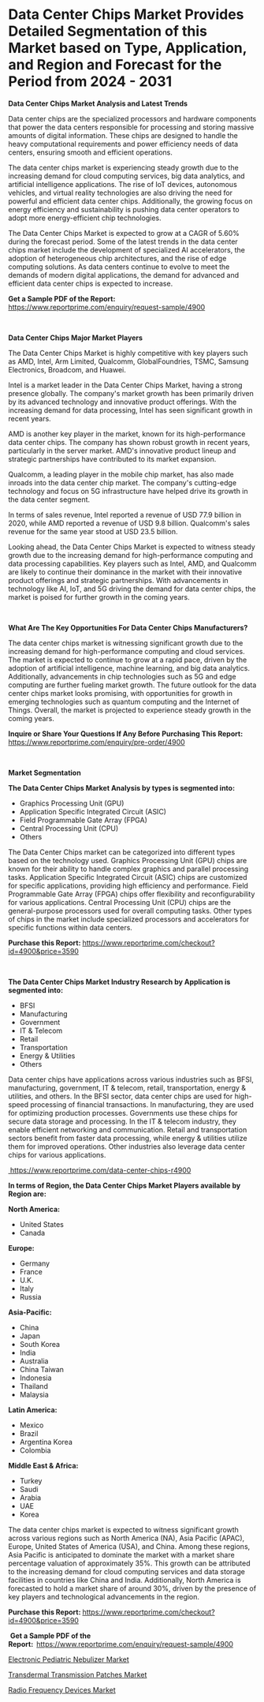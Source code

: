 <p><h1>Data Center Chips Market Provides Detailed Segmentation of this Market based on Type, Application, and Region and Forecast for the Period from 2024 - 2031</h1></p><p><strong>Data Center Chips Market Analysis and Latest Trends</strong></p>
<p><p>Data center chips are the specialized processors and hardware components that power the data centers responsible for processing and storing massive amounts of digital information. These chips are designed to handle the heavy computational requirements and power efficiency needs of data centers, ensuring smooth and efficient operations.</p><p>The data center chips market is experiencing steady growth due to the increasing demand for cloud computing services, big data analytics, and artificial intelligence applications. The rise of IoT devices, autonomous vehicles, and virtual reality technologies are also driving the need for powerful and efficient data center chips. Additionally, the growing focus on energy efficiency and sustainability is pushing data center operators to adopt more energy-efficient chip technologies.</p><p>The Data Center Chips Market is expected to grow at a CAGR of 5.60% during the forecast period. Some of the latest trends in the data center chips market include the development of specialized AI accelerators, the adoption of heterogeneous chip architectures, and the rise of edge computing solutions. As data centers continue to evolve to meet the demands of modern digital applications, the demand for advanced and efficient data center chips is expected to increase.</p></p>
<p><strong>Get a Sample PDF of the Report:&nbsp;</strong> <a href="https://www.reportprime.com/enquiry/request-sample/4900">https://www.reportprime.com/enquiry/request-sample/4900</a></p>
<p>&nbsp;</p>
<p><strong>Data Center Chips Major Market Players</strong></p>
<p><p>The Data Center Chips Market is highly competitive with key players such as AMD, Intel, Arm Limited, Qualcomm, GlobalFoundries, TSMC, Samsung Electronics, Broadcom, and Huawei. </p><p>Intel is a market leader in the Data Center Chips Market, having a strong presence globally. The company's market growth has been primarily driven by its advanced technology and innovative product offerings. With the increasing demand for data processing, Intel has seen significant growth in recent years.</p><p>AMD is another key player in the market, known for its high-performance data center chips. The company has shown robust growth in recent years, particularly in the server market. AMD's innovative product lineup and strategic partnerships have contributed to its market expansion.</p><p>Qualcomm, a leading player in the mobile chip market, has also made inroads into the data center chip market. The company's cutting-edge technology and focus on 5G infrastructure have helped drive its growth in the data center segment.</p><p>In terms of sales revenue, Intel reported a revenue of USD 77.9 billion in 2020, while AMD reported a revenue of USD 9.8 billion. Qualcomm's sales revenue for the same year stood at USD 23.5 billion.</p><p>Looking ahead, the Data Center Chips Market is expected to witness steady growth due to the increasing demand for high-performance computing and data processing capabilities. Key players such as Intel, AMD, and Qualcomm are likely to continue their dominance in the market with their innovative product offerings and strategic partnerships. With advancements in technology like AI, IoT, and 5G driving the demand for data center chips, the market is poised for further growth in the coming years.</p></p>
<p>&nbsp;</p>
<p><strong>What Are The Key Opportunities For Data Center Chips Manufacturers?</strong></p>
<p><p>The data center chips market is witnessing significant growth due to the increasing demand for high-performance computing and cloud services. The market is expected to continue to grow at a rapid pace, driven by the adoption of artificial intelligence, machine learning, and big data analytics. Additionally, advancements in chip technologies such as 5G and edge computing are further fueling market growth. The future outlook for the data center chips market looks promising, with opportunities for growth in emerging technologies such as quantum computing and the Internet of Things. Overall, the market is projected to experience steady growth in the coming years.</p></p>
<p><strong>Inquire or Share Your Questions If Any Before Purchasing This Report:</strong> <a href="https://www.reportprime.com/enquiry/pre-order/4900">https://www.reportprime.com/enquiry/pre-order/4900</a></p>
<p>&nbsp;</p>
<p><strong>Market Segmentation</strong></p>
<p><strong>The Data Center Chips Market Analysis by types is segmented into:</strong></p>
<p><ul><li>Graphics Processing Unit (GPU)</li><li>Application Specific Integrated Circuit (ASIC)</li><li>Field Programmable Gate Array (FPGA)</li><li>Central Processing Unit (CPU)</li><li>Others</li></ul></p>
<p><p>The Data Center Chips market can be categorized into different types based on the technology used. Graphics Processing Unit (GPU) chips are known for their ability to handle complex graphics and parallel processing tasks. Application Specific Integrated Circuit (ASIC) chips are customized for specific applications, providing high efficiency and performance. Field Programmable Gate Array (FPGA) chips offer flexibility and reconfigurability for various applications. Central Processing Unit (CPU) chips are the general-purpose processors used for overall computing tasks. Other types of chips in the market include specialized processors and accelerators for specific functions within data centers.</p></p>
<p><strong>Purchase this Report:&nbsp;</strong><a href="https://www.reportprime.com/checkout?id=4900&price=3590">https://www.reportprime.com/checkout?id=4900&price=3590</a></p>
<p>&nbsp;</p>
<p><strong>The Data Center Chips Market Industry Research by Application is segmented into:</strong></p>
<p><ul><li>BFSI</li><li>Manufacturing</li><li>Government</li><li>IT & Telecom</li><li>Retail</li><li>Transportation</li><li>Energy & Utilities</li><li>Others</li></ul></p>
<p><p>Data center chips have applications across various industries such as BFSI, manufacturing, government, IT & telecom, retail, transportation, energy & utilities, and others. In the BFSI sector, data center chips are used for high-speed processing of financial transactions. In manufacturing, they are used for optimizing production processes. Governments use these chips for secure data storage and processing. In the IT & telecom industry, they enable efficient networking and communication. Retail and transportation sectors benefit from faster data processing, while energy & utilities utilize them for improved operations. Other industries also leverage data center chips for various applications.</p></p>
<p><a href="https://www.reportprime.com/data-center-chips-r4900">&nbsp;https://www.reportprime.com/data-center-chips-r4900</a></p>
<p><strong>In terms of Region, the Data Center Chips Market Players available by Region are:</strong></p>
<p>
    <p> <strong> North America: </strong>
        <ul>
            <li>United States</li>
            <li>Canada</li>
        </ul>
        </p> 
    <p> <strong> Europe: </strong>
        <ul>
            <li>Germany</li>
            <li>France</li>
            <li>U.K.</li>
            <li>Italy</li>
            <li>Russia</li>
        </ul>
        </p> 
    <p> <strong> Asia-Pacific: </strong>
        <ul>
            <li>China</li>
            <li>Japan</li>
            <li>South Korea</li>
            <li>India</li>
            <li>Australia</li>
            <li>China Taiwan</li>
            <li>Indonesia</li>
            <li>Thailand</li>
            <li>Malaysia</li>
        </ul>
        </p> 
    <p> <strong> Latin America: </strong>
        <ul>
            <li>Mexico</li>
            <li>Brazil</li>
            <li>Argentina Korea</li>
            <li>Colombia</li>
        </ul>
        </p> 
    <p> <strong> Middle East & Africa: </strong>
        <ul>
            <li>Turkey</li>
            <li>Saudi</li>
            <li>Arabia</li>
            <li>UAE</li>
            <li>Korea</li>
        </ul>
    </p>
    </p>
<p><p>The data center chips market is expected to witness significant growth across various regions such as North America (NA), Asia Pacific (APAC), Europe, United States of America (USA), and China. Among these regions, Asia Pacific is anticipated to dominate the market with a market share percentage valuation of approximately 35%. This growth can be attributed to the increasing demand for cloud computing services and data storage facilities in countries like China and India. Additionally, North America is forecasted to hold a market share of around 30%, driven by the presence of key players and technological advancements in the region.</p></p>
<p><strong>Purchase this Report: </strong><a href="https://www.reportprime.com/checkout?id=4900&price=3590">https://www.reportprime.com/checkout?id=4900&price=3590</a></p>
<p>&nbsp;<strong>Get a Sample PDF of the Report:&nbsp;&nbsp;</strong><a href="https://www.reportprime.com/enquiry/request-sample/4900">https://www.reportprime.com/enquiry/request-sample/4900</a></p>
<p><strong></strong></p>
<p><p><a href="https://issuu.com/reportprime-2/docs/electronic-pediatric-nebulizer-market-size-2030.pp">Electronic Pediatric Nebulizer Market</a></p><p><a href="https://issuu.com/reportprime-2/docs/transdermal-transmission-patches-market-size-2030.">Transdermal Transmission Patches Market</a></p><p><a href="https://github.com/Krdamani25/Market-Research-Report-List-1/blob/main/radio-frequency-devices-market.md">Radio Frequency Devices Market</a></p></p>